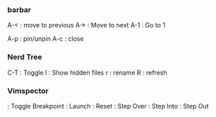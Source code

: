 ### barbar
A-< : move to previous
A-> : Move to next
A-1 : Go to 1 

A-p : pin/unpin
A-c : close

### Nerd Tree
C-T : Toggle
I   : Show hidden files
r   : rename
R   : refresh

### Vimspector
<F1>    : Toggle Breakpoint
<F5>    : Launch
<F8>    : Reset
<F9>    : Step Over
<F10>   : Step Into
<F12>   : Step Out
